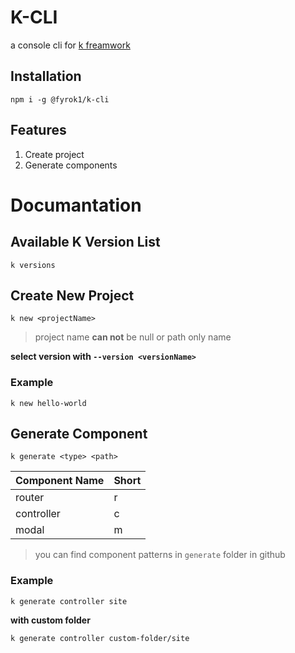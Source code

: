 # K-CLI

a console cli for [k freamwork](https://github.com/Fyrok1/k)

## Installation

```
npm i -g @fyrok1/k-cli
```

## Features

1. Create project
1. Generate components

# Documantation

## Available K Version List
```
k versions
```

## Create New Project

```
k new <projectName>
```
> project name **can not** be null or path only name

**select version with `--version <versionName>`**

### Example

```
k new hello-world
```

## Generate Component

```
k generate <type> <path>
```
| Component Name | Short |
| - | - |
| router | r |
| controller | c |
| modal | m |

> you can find component patterns in `generate` folder in github

### Example

```
k generate controller site
```

**with custom folder**

```
k generate controller custom-folder/site
```
